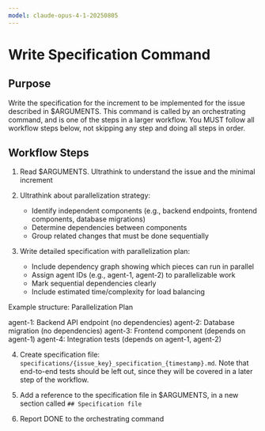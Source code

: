 ```yaml
---
model: claude-opus-4-1-20250805
---
```


# Write Specification Command

## Purpose

Write the specification for the increment to be implemented for the issue described in $ARGUMENTS.
This command is called by an orchestrating command, and is one of the steps in a larger workflow.
You MUST follow all workflow steps below, not skipping any step and doing all steps in order.

## Workflow Steps

1. Read $ARGUMENTS. Ultrathink to understand the issue and the minimal increment

2. Ultrathink about parallelization strategy:
   - Identify independent components (e.g., backend endpoints, frontend components, database migrations)
   - Determine dependencies between components
   - Group related changes that must be done sequentially

3. Write detailed specification with parallelization plan:
   - Include dependency graph showing which pieces can run in parallel
   - Assign agent IDs (e.g., agent-1, agent-2) to parallelizable work
   - Mark sequential dependencies clearly
   - Include estimated time/complexity for load balancing
   
  Example structure:
  Parallelization Plan

  agent-1: Backend API endpoint (no dependencies)
  agent-2: Database migration (no dependencies)
  agent-3: Frontend component (depends on agent-1)
  agent-4: Integration tests (depends on agent-1, agent-2)

4. Create specification file: `specifications/{issue_key}_specification_{timestamp}.md`. Note that end-to-end tests should be left out, since they will be covered in a later step of the workflow.

5. Add a reference to the specification file in $ARGUMENTS, in a new section called `## Specification file`

6. Report DONE to the orchestrating command

